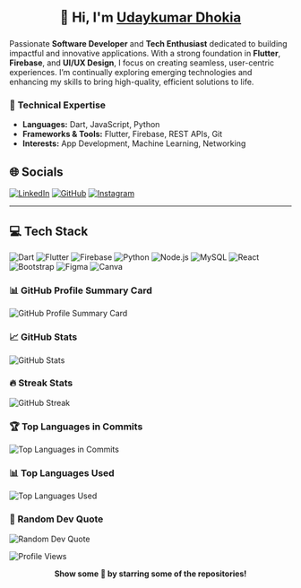 <p align="center" style="font-size: 24px;"><strong>👋 Hi, I'm <u>Udaykumar Dhokia</u></strong></p>

Passionate **Software Developer** and **Tech Enthusiast** dedicated to building impactful and innovative applications. With a strong foundation in **Flutter**, **Firebase**, and **UI/UX Design**, I focus on creating seamless, user-centric experiences. I’m continually exploring emerging technologies and enhancing my skills to bring high-quality, efficient solutions to life.

### 🔧 **Technical Expertise**
- **Languages:** Dart, JavaScript, Python
- **Frameworks & Tools:** Flutter, Firebase, REST APIs, Git
- **Interests:** App Development, Machine Learning, Networking

## 🌐 Socials
[![LinkedIn](https://img.shields.io/badge/LinkedIn-0A66C2?style=for-the-badge&logo=linkedin&logoColor=white)](https://www.linkedin.com/in/udaykumar-dhokia)
[![GitHub](https://img.shields.io/badge/GitHub-181717?style=for-the-badge&logo=github&logoColor=white)](https://github.com/udaykumar-dhokia)
[![Instagram](https://img.shields.io/badge/Instagram-E4405F?style=for-the-badge&logo=instagram&logoColor=white)](https://instagram.com/ud.developer)

---

## 💻 Tech Stack
![Dart](https://img.shields.io/badge/Dart-0175C2?style=for-the-badge&logo=dart&logoColor=white)
![Flutter](https://img.shields.io/badge/Flutter-02569B?style=for-the-badge&logo=flutter&logoColor=white)
![Firebase](https://img.shields.io/badge/Firebase-FFCA28?style=for-the-badge&logo=firebase&logoColor=black)
![Python](https://img.shields.io/badge/Python-3776AB?style=for-the-badge&logo=python&logoColor=white)
![Node.js](https://img.shields.io/badge/Node.js-339933?style=for-the-badge&logo=nodedotjs&logoColor=white)
![MySQL](https://img.shields.io/badge/MySQL-4479A1?style=for-the-badge&logo=mysql&logoColor=white)
![React](https://img.shields.io/badge/React-61DAFB?style=for-the-badge&logo=react&logoColor=black)
![Bootstrap](https://img.shields.io/badge/Bootstrap-563D7C?style=for-the-badge&logo=bootstrap&logoColor=white)
![Figma](https://img.shields.io/badge/Figma-F24E1E?style=for-the-badge&logo=figma&logoColor=white)
![Canva](https://img.shields.io/badge/Canva-00C4CC?style=for-the-badge&logo=canva&logoColor=white)


### 📊 GitHub Profile Summary Card
![GitHub Profile Summary Card](https://github-profile-summary-cards.vercel.app/api/cards/profile-details?username=udaykumar-dhokia&theme=tokyonight)

### 📈 GitHub Stats
![GitHub Stats](https://github-readme-stats.vercel.app/api?username=udaykumar-dhokia&show_icons=true&count_private=true&theme=tokyonight)

### 🔥 Streak Stats
![GitHub Streak](https://github-readme-streak-stats.herokuapp.com/?user=udaykumar-dhokia&theme=tokyonight)

### 🏆 Top Languages in Commits
![Top Languages in Commits](https://github-readme-stats.vercel.app/api/top-langs/?username=udaykumar-dhokia&layout=compact&theme=tokyonight&hide_border=true)

### 📊 Top Languages Used
![Top Languages Used](https://github-readme-stats.vercel.app/api/top-langs/?username=udaykumar-dhokia&theme=tokyonight&hide_border=true)

### 💬 Random Dev Quote
![Random Dev Quote](https://quotes-github-readme.vercel.app/api?type=horizontal&theme=light)

![Profile Views](https://komarev.com/ghpvc/?username=udaykumar-dhokia&color=blue)

<p align="center"><strong>Show some 💛 by starring some of the repositories!</strong></p>
